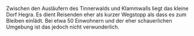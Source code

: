 Zwischen den Ausläufern des Tinnerwalds und Klammwalls liegt das kleine Dorf Hegra. Es dient Reisenden eher als kurzer Wegstopp als dass es zum Bleiben einlädt. Bei etwa 50 Einwohnern und der eher schauerlichen Umgebung ist das jedoch nicht verwunderlich. 